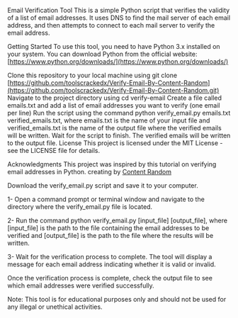 Email Verification Tool
This is a simple Python script that verifies the validity of a list of email addresses. It uses DNS to find the mail server of each email address, and then attempts to connect to each mail server to verify the email address.

Getting Started
To use this tool, you need to have Python 3.x installed on your system. You can download Python from the official website: [https://www.python.org/downloads/](https://www.python.org/downloads/)

Clone this repository to your local machine using git clone [https://github.com/toolscrackedx/Verify-Email-By-Content-Random](https://github.com/toolscrackedx/Verify-Email-By-Content-Random.git)
Navigate to the project directory using cd verify-email
Create a file called emails.txt and add a list of email addresses you want to verify (one email per line)
Run the script using the command python verify_email.py emails.txt verified_emails.txt, where emails.txt is the name of your input file and verified_emails.txt is the name of the output file where the verified emails will be written.
Wait for the script to finish. The verified emails will be written to the output file.
License
This project is licensed under the MIT License - see the LICENSE file for details.

Acknowledgments
This project was inspired by this tutorial on verifying email addresses in Python.
creating by [Content Random](https://www.content-random.com/)

Download the verify_email.py script and save it to your computer.

1- Open a command prompt or terminal window and navigate to the directory where the verify_email.py file is located.

2- Run the command python verify_email.py [input_file] [output_file], where [input_file] is the path to the file containing the email addresses to be verified and [output_file] is the path to the file where the results will be written.

3- Wait for the verification process to complete. The tool will display a message for each email address indicating whether it is valid or invalid.

Once the verification process is complete, check the output file to see which email addresses were verified successfully.

Note: This tool is for educational purposes only and should not be used for any illegal or unethical activities.



